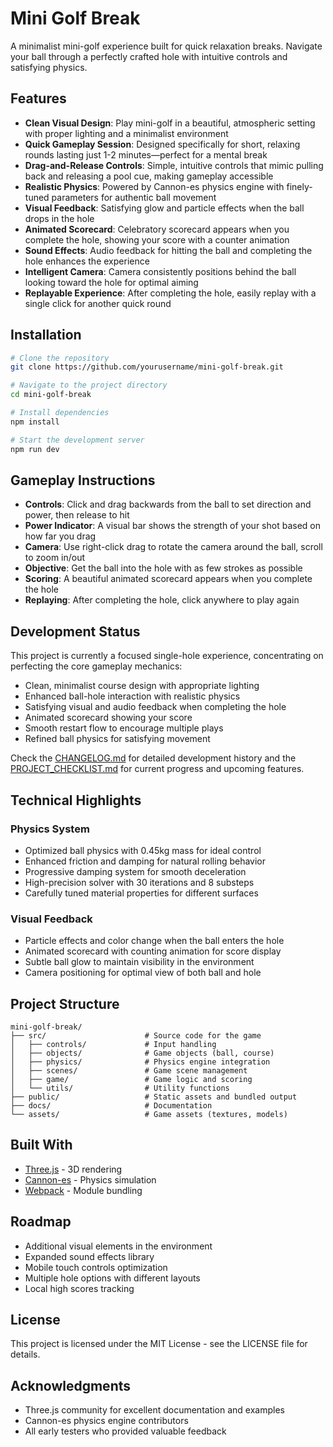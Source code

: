# Mini Golf Break

A minimalist mini-golf experience built for quick relaxation breaks. Navigate your ball through a perfectly crafted hole with intuitive controls and satisfying physics.

## Features
- **Clean Visual Design**: Play mini-golf in a beautiful, atmospheric setting with proper lighting and a minimalist environment
- **Quick Gameplay Session**: Designed specifically for short, relaxing rounds lasting just 1-2 minutes—perfect for a mental break
- **Drag-and-Release Controls**: Simple, intuitive controls that mimic pulling back and releasing a pool cue, making gameplay accessible
- **Realistic Physics**: Powered by Cannon-es physics engine with finely-tuned parameters for authentic ball movement
- **Visual Feedback**: Satisfying glow and particle effects when the ball drops in the hole
- **Animated Scorecard**: Celebratory scorecard appears when you complete the hole, showing your score with a counter animation
- **Sound Effects**: Audio feedback for hitting the ball and completing the hole enhances the experience
- **Intelligent Camera**: Camera consistently positions behind the ball looking toward the hole for optimal aiming
- **Replayable Experience**: After completing the hole, easily replay with a single click for another quick round

## Installation

```bash
# Clone the repository
git clone https://github.com/yourusername/mini-golf-break.git

# Navigate to the project directory
cd mini-golf-break

# Install dependencies
npm install

# Start the development server
npm run dev
```

## Gameplay Instructions

- **Controls**: Click and drag backwards from the ball to set direction and power, then release to hit
- **Power Indicator**: A visual bar shows the strength of your shot based on how far you drag
- **Camera**: Use right-click drag to rotate the camera around the ball, scroll to zoom in/out
- **Objective**: Get the ball into the hole with as few strokes as possible
- **Scoring**: A beautiful animated scorecard appears when you complete the hole
- **Replaying**: After completing the hole, click anywhere to play again

## Development Status

This project is currently a focused single-hole experience, concentrating on perfecting the core gameplay mechanics:

- Clean, minimalist course design with appropriate lighting
- Enhanced ball-hole interaction with realistic physics
- Satisfying visual and audio feedback when completing the hole
- Animated scorecard showing your score
- Smooth restart flow to encourage multiple plays
- Refined ball physics for satisfying movement

Check the [CHANGELOG.md](./CHANGELOG.md) for detailed development history and the [PROJECT_CHECKLIST.md](./PROJECT_CHECKLIST.md) for current progress and upcoming features.

## Technical Highlights

### Physics System
- Optimized ball physics with 0.45kg mass for ideal control
- Enhanced friction and damping for natural rolling behavior
- Progressive damping system for smooth deceleration
- High-precision solver with 30 iterations and 8 substeps
- Carefully tuned material properties for different surfaces

### Visual Feedback
- Particle effects and color change when the ball enters the hole
- Animated scorecard with counting animation for score display
- Subtle ball glow to maintain visibility in the environment
- Camera positioning for optimal view of both ball and hole

## Project Structure

```
mini-golf-break/
├── src/                      # Source code for the game
│   ├── controls/             # Input handling
│   ├── objects/              # Game objects (ball, course)
│   ├── physics/              # Physics engine integration
│   ├── scenes/               # Game scene management
│   ├── game/                 # Game logic and scoring
│   └── utils/                # Utility functions
├── public/                   # Static assets and bundled output
├── docs/                     # Documentation
└── assets/                   # Game assets (textures, models)
```

## Built With
- [Three.js](https://threejs.org/) - 3D rendering
- [Cannon-es](https://github.com/pmndrs/cannon-es) - Physics simulation
- [Webpack](https://webpack.js.org/) - Module bundling

## Roadmap
- Additional visual elements in the environment
- Expanded sound effects library
- Mobile touch controls optimization
- Multiple hole options with different layouts
- Local high scores tracking

## License

This project is licensed under the MIT License - see the LICENSE file for details.

## Acknowledgments
- Three.js community for excellent documentation and examples
- Cannon-es physics engine contributors
- All early testers who provided valuable feedback